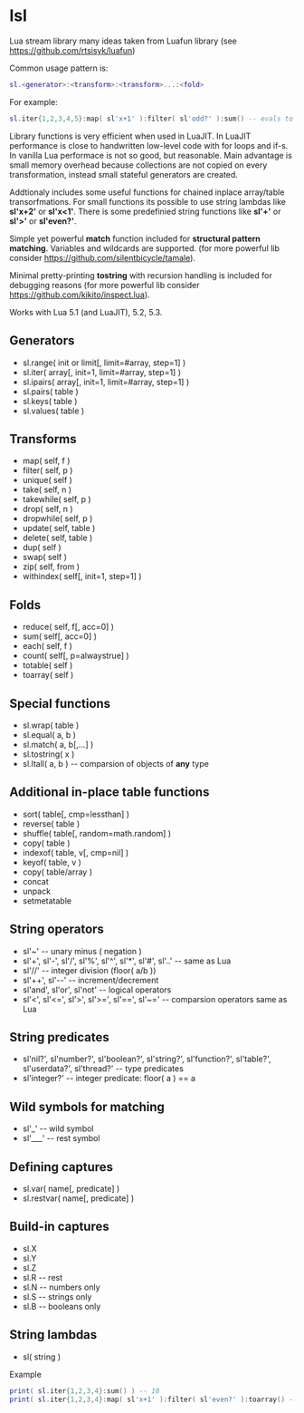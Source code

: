 # lsl
Lua stream library
many ideas taken from Luafun library (see https://github.com/rtsisyk/luafun)

Common usage pattern is: 
```lua
sl.<generator>:<transform>:<transform>...:<fold>
```

For example: 
```lua
sl.iter{1,2,3,4,5}:map( sl'x+1' ):filter( sl'odd?' ):sum() -- evals to 3+5=8
```

Library functions is very efficient when used in LuaJIT.
In LuaJIT performance is close to handwritten low-level code with for loops and if-s.
In vanilla Lua performace is not so good, but reasonable. 
Main advantage is small memory overhead because collections are not copied on every transformation,
instead small stateful generators are created.

Addtionaly includes some useful functions for chained inplace array/table transorfmations.
For small functions its possible to use string lambdas like **sl'x+2'** or **sl'x<1'**.
There is some predefinied string functions like **sl'+'** or **sl'>'** or **sl'even?'**.

Simple yet powerful **match** function included for __structural pattern matching__.
Variables and wildcards are supported.
(for more powerful lib consider https://github.com/silentbicycle/tamale).
 
Minimal pretty-printing **tostring** with recursion handling is included for debugging reasons 
(for more powerful lib consider https://github.com/kikito/inspect.lua). 

Works with Lua 5.1 (and LuaJIT), 5.2, 5.3.

## Generators
* sl.range( init or limit[, limit=#array, step=1] )
* sl.iter( array[, init=1, limit=#array, step=1] )
* sl.ipairs( array[, init=1, limit=#array, step=1] )
* sl.pairs( table )
* sl.keys( table )
* sl.values( table )

## Transforms
* map( self, f )
* filter( self, p )
* unique( self )
* take( self, n )
* takewhile( self, p )
* drop( self, n )
* dropwhile( self, p )
* update( self, table )
* delete( self, table )
* dup( self )
* swap( self )
* zip( self, from )
* withindex( self[, init=1, step=1] )

## Folds
* reduce( self, f[, acc=0] )
* sum( self[, acc=0] )
* each( self, f )
* count( self[, p=alwaystrue] )
* totable( self )
* toarray( self )

## Special functions
* sl.wrap( table )
* sl.equal( a, b )
* sl.match( a, b[,...] )
* sl.tostring( x )
* sl.ltall( a, b ) -- comparsion of objects of **any** type

## Additional in-place table functions
* sort( table[, cmp=lessthan] )
* reverse( table )
* shuffle( table[, random=math.random] )
* copy( table )
* indexof( table, v[, cmp=nil] )
* keyof( table, v )
* copy( table/array )
* concat
* unpack
* setmetatable

## String operators
* sl'~' -- unary minus ( negation )
* sl'+', sl'-', sl'/', sl'%', sl'^', sl'\*', sl'#', sl'..' -- same as Lua
* sl'//' -- integer division (floor( a/b ))
* sl'++', sl'\--' -- increment/decrement
* sl'and', sl'or', sl'not' -- logical operators
* sl'<', sl'<=', sl'>', sl'>=', sl'==', sl'~=' -- comparsion operators same as Lua

## String predicates
* sl'nil?', sl'number?', sl'boolean?', sl'string?', sl'function?', sl'table?', sl'userdata?', sl'thread?' -- type predicates
* sl'integer?' -- integer predicate: floor( a ) == a

## Wild symbols for matching
* sl'\_' -- wild symbol
* sl'___' -- rest symbol

## Defining captures
* sl.var( name[, predicate] )
* sl.restvar( name[, predicate] )

## Build-in captures
* sl.X
* sl.Y
* sl.Z
* sl.R -- rest
* sl.N -- numbers only
* sl.S -- strings only
* sl.B -- booleans only

## String lambdas
* sl( string )

Example
```lua
print( sl.iter{1,2,3,4}:sum() ) -- 10
print( sl.iter{1,2,3,4}:map( sl'x+1' ):filter( sl'even?' ):toarray() -- {2,4}
```
